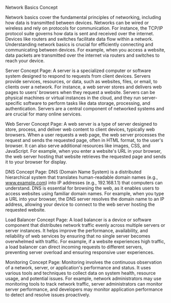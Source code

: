 Network Basics Concept

Network basics cover the fundamental principles of networking, including how data is transmitted between devices. Networks can be wired or wireless and rely on protocols for communication. For instance, the TCP/IP protocol suite governs how data is sent and received over the internet. Devices like routers and switches facilitate data flow within a network. Understanding network basics is crucial for efficiently connecting and communicating between devices. For example, when you access a website, data packets are transmitted over the internet via routers and switches to reach your device.

Server Concept Page:
A server is a specialized computer or software system designed to respond to requests from client devices. Servers provide services, resources, or data, such as websites, files, or email, to clients over a network. For instance, a web server stores and delivers web pages to users' browsers when they request a website. Servers can be physical machines or virtual instances in the cloud, and they run server-specific software to perform tasks like data storage, processing, and authentication. Servers are a central component of networked systems and are crucial for many online services.

Web Server Concept Page:
A web server is a type of server designed to store, process, and deliver web content to client devices, typically web browsers. When a user requests a web page, the web server processes the request and sends the requested page, often in HTML format, to the user's browser. It can also serve additional resources like images, CSS, and JavaScript. For example, when you enter a website's URL in your browser, the web server hosting that website retrieves the requested page and sends it to your browser for display.

DNS Concept Page:
DNS (Domain Name System) is a distributed hierarchical system that translates human-readable domain names (e.g., www.example.com) into IP addresses (e.g., 192.168.1.1) that computers can understand. DNS is essential for browsing the web, as it enables users to access websites using familiar domain names. For example, when you type a URL into your browser, the DNS server resolves the domain name to an IP address, allowing your device to connect to the web server hosting the requested website.

Load Balancer Concept Page:
A load balancer is a device or software component that distributes network traffic evenly across multiple servers or server instances. It helps improve the performance, availability, and reliability of web services by ensuring that no single server becomes overwhelmed with traffic. For example, if a website experiences high traffic, a load balancer can direct incoming requests to different servers, preventing server overload and ensuring responsive user experiences.

Monitoring Concept Page:
Monitoring involves the continuous observation of a network, server, or application's performance and status. It uses various tools and techniques to collect data on system health, resource usage, and potential issues. For example, network administrators may use monitoring tools to track network traffic, server administrators can monitor server performance, and developers may monitor application performance to detect and resolve issues proactively.
